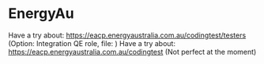 # EnergyAu
Have a try about: https://eacp.energyaustralia.com.au/codingtest/testers (Option: Integration QE role, file: )
Have a try about: https://eacp.energyaustralia.com.au/codingtest (Not perfect at the moment)
